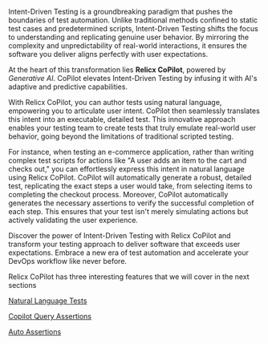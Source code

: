 Intent-Driven Testing is a groundbreaking paradigm that pushes the boundaries of test automation. Unlike traditional methods confined to static test cases and predetermined scripts, Intent-Driven Testing shifts the focus to understanding and replicating genuine user behavior. By mirroring the complexity and unpredictability of real-world interactions, it ensures the software you deliver aligns perfectly with user expectations.

At the heart of this transformation lies **Relicx CoPilot**, powered by *Generative AI*. CoPilot elevates Intent-Driven Testing by infusing it with AI's adaptive and predictive capabilities.

With Relicx CoPilot, you can author tests using natural language, empowering you to articulate user intent. CoPilot then seamlessly translates this intent into an executable, detailed test. This innovative approach enables your testing team to create tests that truly emulate real-world user behavior, going beyond the limitations of traditional scripted testing.

For instance, when testing an e-commerce application, rather than writing complex test scripts for actions like "A user adds an item to the cart and checks out," you can effortlessly express this intent in natural language using Relicx CoPilot. CoPilot will automatically generate a robust, detailed test, replicating the exact steps a user would take, from selecting items to completing the checkout process. Moreover, CoPilot automatically generates the necessary assertions to verify the successful completion of each step. This ensures that your test isn't merely simulating actions but actively validating the user experience.

Discover the power of Intent-Driven Testing with Relicx CoPilot and transform your testing approach to deliver software that exceeds user expectations. Embrace a new era of test automation and accelerate your DevOps workflow like never before.

Relicx CoPilot has three interesting features that we will cover in the next sections&#x20;

[Natural Language Tests](<./harness-ai-copilot/natural-language-tests.md>)

[Copilot Query Assertions](<./harness-ai-copilot/ai-assertions.md>)

[Auto Assertions](<./harness-ai-copilot/ai-auto-assertions.md>)
